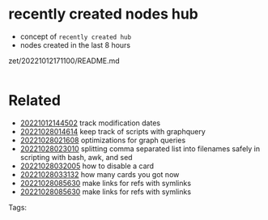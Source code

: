 # recently created nodes hub

- concept of `recently created hub`
- nodes created in the last 8 hours

zet/20221012171100/README.md

```
```

# Related

- [20221012144502](/zet/20221012144502/README.md) track modification dates
- [20221028014614](/zet/20221028014614/README.md) keep track of scripts with graphquery
- [20221028021608](/zet/20221028021608/README.md) optimizations for graph queries
- [20221028023010](/zet/20221028023010/README.md) splitting comma separated list into filenames safely in scripting with bash, awk, and sed
- [20221028032005](/zet/20221028032005/README.md) how to disable a card
- [20221028033132](/zet/20221028033132/README.md) how many cards you got now
- [20221028085630](/zet/20221028085630/README.md) make links for refs with symlinks
- [20221028085630](/zet/20221028085630/README.md) make links for refs with symlinks

Tags:

    
